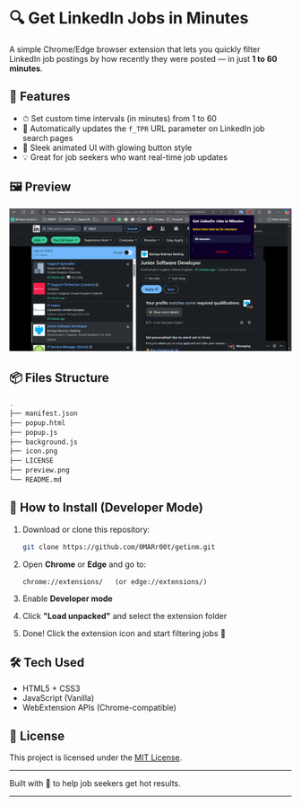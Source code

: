 
# 🔍 Get LinkedIn Jobs in Minutes

A simple Chrome/Edge browser extension that lets you quickly filter LinkedIn job postings by how recently they were posted — in just **1 to 60 minutes**.

## 🚀 Features

- ⏱ Set custom time intervals (in minutes) from 1 to 60
- 🔗 Automatically updates the `f_TPR` URL parameter on LinkedIn job search pages
- 🎨 Sleek animated UI with glowing button style
- 💡 Great for job seekers who want real-time job updates

## 🖼️ Preview

![Extension Screenshot](preview.png)

## 📦 Files Structure

```bash
.
├── manifest.json
├── popup.html
├── popup.js
├── background.js
├── icon.png
├── LICENSE
├── preview.png
└── README.md
```
## 🧩 How to Install (Developer Mode)

1. Download or clone this repository:
   ```bash
   git clone https://github.com/0MARr00t/getinm.git
   ```

2. Open **Chrome** or **Edge** and go to:
   ```
   chrome://extensions/   (or edge://extensions/)
   ```

3. Enable **Developer mode**

4. Click **"Load unpacked"** and select the extension folder

5. Done! Click the extension icon and start filtering jobs 🚀

## 🛠️ Tech Used

- HTML5 + CSS3
- JavaScript (Vanilla)
- WebExtension APIs (Chrome-compatible)

## 📄 License

This project is licensed under the [MIT License](LICENSE).

---

Built with 💙 to help job seekers get hot results.

---